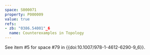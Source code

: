 ```yaml
---
space: S000071
property: P000009
value: true
refs:
- zb: "0386.54001"_6
  name: Counterexamples in Topology
---
```


See item #5 for space #79 in {{doi:10.1007/978-1-4612-6290-9_6}}.
